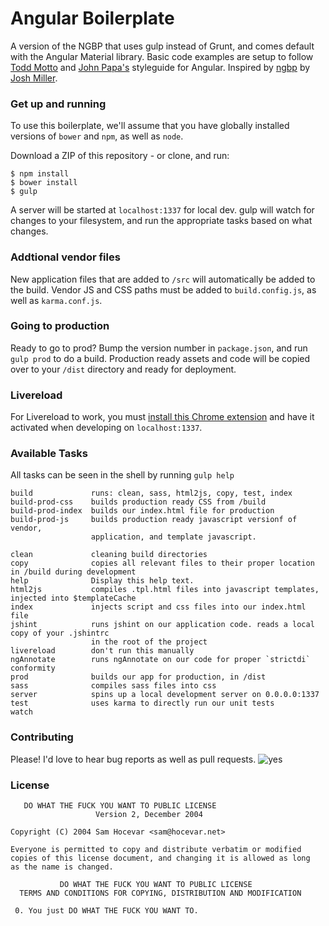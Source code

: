Angular Boilerplate
======
A version of the NGBP that uses gulp instead of Grunt, and comes default with the Angular Material library. Basic code examples are setup to follow [Todd Motto](https://github.com/toddmotto/angularjs-styleguide) and [John Papa's](https://github.com/johnpapa/angularjs-styleguide) styleguide for Angular. Inspired by [ngbp](https://github.com/ngbp/ngbp) by [Josh Miller](https://github.com/joshdmiller).

### Get up and running
To use this boilerplate, we'll assume that you have globally installed versions of `bower` and `npm`, as well as `node`.

Download a ZIP of this repository - or clone, and run:

```shell
$ npm install
$ bower install
$ gulp
```

A server will be started at `localhost:1337` for local dev. gulp will watch for changes to your filesystem, and run the appropriate tasks based on what changes.

### Addtional vendor files
New application files that are added to `/src` will automatically be added to the build. Vendor JS and CSS paths must be added to `build.config.js`, as well as `karma.conf.js`.

### Going to production
Ready to go to prod? Bump the version number in `package.json`, and run `gulp prod` to do a build. Production ready assets and code will be copied over to your `/dist` directory and ready for deployment.

### Livereload
For Livereload to work, you must [install this Chrome extension](https://chrome.google.com/webstore/detail/livereload/jnihajbhpnppcggbcgedagnkighmdlei?hl=en) and have it activated when developing on `localhost:1337`. 

### Available Tasks
All tasks can be seen in the shell by running `gulp help`

```
build             runs: clean, sass, html2js, copy, test, index
build-prod-css    builds production ready CSS from /build
build-prod-index  builds our index.html file for production
build-prod-js     builds production ready javascript versionf of vendor, 
                  application, and template javascript.

clean             cleaning build directories
copy              copies all relevant files to their proper location in /build during development
help              Display this help text.
html2js           compiles .tpl.html files into javascript templates, injected into $templateCache
index             injects script and css files into our index.html file
jshint            runs jshint on our application code. reads a local copy of your .jshintrc 
                  in the root of the project
livereload        don't run this manually
ngAnnotate        runs ngAnnotate on our code for proper `strictdi` conformity
prod              builds our app for production, in /dist
sass              compiles sass files into css
server            spins up a local development server on 0.0.0.0:1337
test              uses karma to directly run our unit tests
watch             
```

### Contributing
Please! I'd love to hear bug reports as well as pull requests.
![yes](http://memesly.com/media/created/204trf.jpg)

### License
```
   DO WHAT THE FUCK YOU WANT TO PUBLIC LICENSE
                   Version 2, December 2004

Copyright (C) 2004 Sam Hocevar <sam@hocevar.net>

Everyone is permitted to copy and distribute verbatim or modified
copies of this license document, and changing it is allowed as long
as the name is changed.

           DO WHAT THE FUCK YOU WANT TO PUBLIC LICENSE
  TERMS AND CONDITIONS FOR COPYING, DISTRIBUTION AND MODIFICATION

 0. You just DO WHAT THE FUCK YOU WANT TO.
 ```

